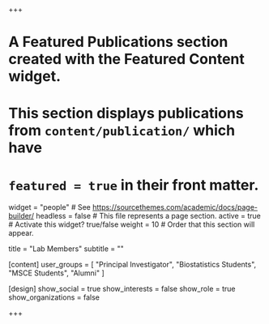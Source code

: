 +++
# A Featured Publications section created with the Featured Content widget.
# This section displays publications from `content/publication/` which have
# `featured = true` in their front matter.

widget = "people"  # See https://sourcethemes.com/academic/docs/page-builder/
headless = false  # This file represents a page section.
active = true  # Activate this widget? true/false
weight = 10  # Order that this section will appear.

title = "Lab Members"
subtitle = ""

[content]
user_groups = [
  "Principal Investigator",
  "Biostatistics Students",
  "MSCE Students",
  "Alumni"
]

[design]
show_social = true
show_interests = false
show_role = true
show_organizations = false


+++
